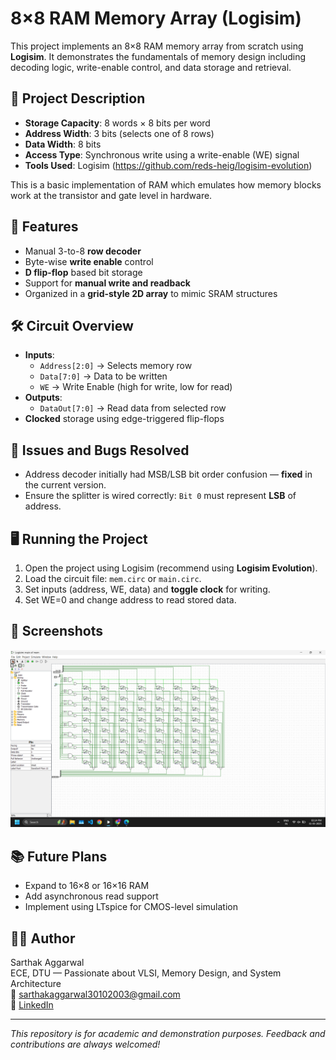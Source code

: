 # 8×8 RAM Memory Array (Logisim)

This project implements an 8×8 RAM memory array from scratch using **Logisim**. It demonstrates the fundamentals of memory design including decoding logic, write-enable control, and data storage and retrieval.

## 📁 Project Description

- **Storage Capacity**: 8 words × 8 bits per word
- **Address Width**: 3 bits (selects one of 8 rows)
- **Data Width**: 8 bits
- **Access Type**: Synchronous write using a write-enable (WE) signal
- **Tools Used**: Logisim (https://github.com/reds-heig/logisim-evolution)

This is a basic implementation of RAM which emulates how memory blocks work at the transistor and gate level in hardware.

## 🧠 Features

- Manual 3-to-8 **row decoder**
- Byte-wise **write enable** control
- **D flip-flop** based bit storage
- Support for **manual write and readback**
- Organized in a **grid-style 2D array** to mimic SRAM structures

## 🛠 Circuit Overview

- **Inputs**:
  - `Address[2:0]` → Selects memory row
  - `Data[7:0]` → Data to be written
  - `WE` → Write Enable (high for write, low for read)
- **Outputs**:
  - `DataOut[7:0]` → Read data from selected row
- **Clocked** storage using edge-triggered flip-flops

## 🐞 Issues and Bugs Resolved

- Address decoder initially had MSB/LSB bit order confusion — **fixed** in the current version.
- Ensure the splitter is wired correctly: `Bit 0` must represent **LSB** of address.

## 🖥️ Running the Project

1. Open the project using Logisim (recommend using **Logisim Evolution**).
2. Load the circuit file: `mem.circ` or `main.circ`.
3. Set inputs (address, WE, data) and **toggle clock** for writing.
4. Set WE=0 and change address to read stored data.

## 📸 Screenshots

![Memory Array Screenshot](./8x8_memory_design/Design_Screenshot.png)

## 📚 Future Plans

- Expand to 16×8 or 16×16 RAM
- Add asynchronous read support
- Implement using LTspice for CMOS-level simulation

## 👨‍💻 Author

Sarthak Aggarwal  
ECE, DTU — Passionate about VLSI, Memory Design, and System Architecture  
📧 sarthakaggarwal30102003@gmail.com  
🔗 [LinkedIn](https://www.linkedin.com/in/your-profile/)


---

*This repository is for academic and demonstration purposes. Feedback and contributions are always welcomed!*

